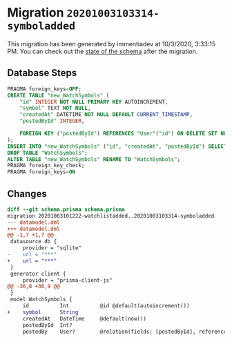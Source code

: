 # Migration `20201003103314-symboladded`

This migration has been generated by immentiadev at 10/3/2020, 3:33:15 PM.
You can check out the [state of the schema](./schema.prisma) after the migration.

## Database Steps

```sql
PRAGMA foreign_keys=OFF;
CREATE TABLE "new_WatchSymbols" (
    "id" INTEGER NOT NULL PRIMARY KEY AUTOINCREMENT,
    "symbol" TEXT NOT NULL,
    "createdAt" DATETIME NOT NULL DEFAULT CURRENT_TIMESTAMP,
    "postedById" INTEGER,

    FOREIGN KEY ("postedById") REFERENCES "User"("id") ON DELETE SET NULL ON UPDATE CASCADE
);
INSERT INTO "new_WatchSymbols" ("id", "createdAt", "postedById") SELECT "id", "createdAt", "postedById" FROM "WatchSymbols";
DROP TABLE "WatchSymbols";
ALTER TABLE "new_WatchSymbols" RENAME TO "WatchSymbols";
PRAGMA foreign_key_check;
PRAGMA foreign_keys=ON
```

## Changes

```diff
diff --git schema.prisma schema.prisma
migration 20201003101222-watchlistadded..20201003103314-symboladded
--- datamodel.dml
+++ datamodel.dml
@@ -1,7 +1,7 @@
 datasource db {
     provider = "sqlite"
-    url = "***"
+    url = "***"
 }
 generator client {
     provider = "prisma-client-js"
@@ -36,8 +36,9 @@
 }
 model WatchSymbols {
     id          Int          @id @default(autoincrement())
+    symbol      String
     createdAt   DateTime     @default(now())
     postedById  Int?
     postedBy    User?        @relation(fields: [postedById], references: [id])
```


